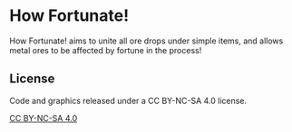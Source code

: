 # How Fortunate!

How Fortunate! aims to unite all ore drops under simple items, and allows metal ores to be affected by fortune in the process!

## License

Code and graphics released under a CC BY-NC-SA 4.0 license.

[CC BY-NC-SA 4.0](https://creativecommons.org/licenses/by-nc-sa/4.0/)
